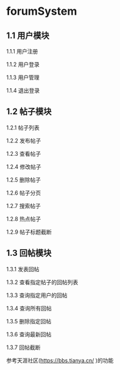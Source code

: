 # forumSystem

## 1.1    用户模块

1.1.1 用户注册

1.1.2 用户登录

1.1.3 用户管理

1.1.4 退出登录

## 1.2    帖子模块

1.2.1 帖子列表

1.2.2 发布帖子

1.2.3 查看帖子

1.2.4 修改帖子

1.2.5 删除帖子

1.2.6 帖子分页

1.2.7 搜索帖子

1.2.8 热点帖子

1.2.9 帖子标题截断

## 1.3    回帖模块

1.3.1 发表回帖

1.3.2 查看指定帖子的回帖列表

1.3.3 查询指定用户的回帖

1.3.4 查询所有回帖

1.3.5 删除指定回帖

1.3.6 查询最新回帖

1.3.7 回帖截断

参考天涯社区(https://bbs.tianya.cn/ )的功能
